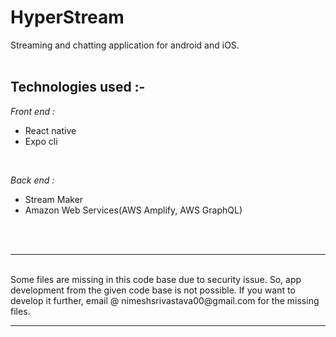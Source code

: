 # HyperStream

Streaming and chatting application for android and iOS.
<br>
<br>

## Technologies used :-

*Front end :*
* React native
* Expo cli
<br>

*Back end :*
* Stream Maker
* Amazon Web Services(AWS Amplify, AWS GraphQL)
<br>
<br>

***
<br>
Some files are missing in this code base due to security issue. So, app development from the given code base is not possible. If you want to develop it further, email @ nimeshsrivastava00@gmail.com for the missing files.
<br>

***